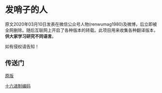 # 发哨子的人

原文2020年03月10日发表在微信公众号人物(renwumag1980)及微博，后立即被全网删除。随后互联网上开启了各种版本的转载。此项目用来收集各种翻译版本，**供大家学习研究不同语言**。

如有侵权请告知！

## 传送门

[原版](https://github.com/jcq15/whistle/blob/master/%E5%8F%91%E5%93%A8%E5%AD%90%E7%9A%84%E4%BA%BA-%E5%8E%9F%E6%96%87.md)

[十六进制编码](https://github.com/jcq15/whistle/blob/master/16%E8%BF%9B%E5%88%B6%E7%BC%96%E7%A0%81)
